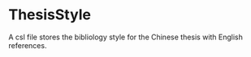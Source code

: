 # ThesisStyle
A csl file stores the bibliology style for the Chinese thesis with English references.
